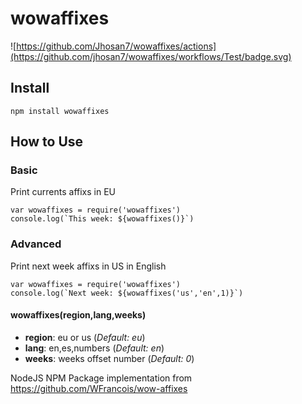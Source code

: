 # wowaffixes

![https://github.com/Jhosan7/wowaffixes/actions](https://github.com/jhosan7/wowaffixes/workflows/Test/badge.svg)

## Install
    npm install wowaffixes
## How to Use
### Basic

Print currents affixs in EU

	var wowaffixes = require('wowaffixes')
	console.log(`This week: ${wowaffixes()}`)

### Advanced

Print next week affixs in US in English

	var wowaffixes = require('wowaffixes')
	console.log(`Next week: ${wowaffixes('us','en',1)}`)

#### wowaffixes(region,lang,weeks)
- **region**: eu or us (*Default: eu*)
- **lang**: en,es,numbers  (*Default: en*)
- **weeks**: weeks offset number (*Default: 0*)

NodeJS NPM Package implementation from https://github.com/WFrancois/wow-affixes